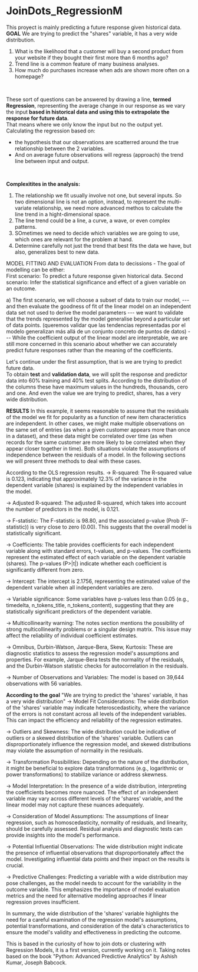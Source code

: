 # JoinDots_RegressionM
This proyect is mainly predicting a future response given historical data.
**GOAL**
We are trying to predict the "shares" variable, it has a very wide distribution.  

1. What is the likelihood that a customer will buy a second product from your website if they bought their first more than 6 months ago?
2. Trend line is a common feature of many business analyses.
3. How much do purchases increase when ads are shown more often on a homepage?
<br>

These sort of questions can be answered by drawing a line, **termed Regression**, representing the average change in our response as we vary the input **based in historical data and using this to extrapolate the response for future data**.<br>
That means where we only know the input but no the output yet.
<br>
Calculating the regression based on: 
- the hypothesis that our observations are scatterred around the true relationship between the 2 variables.
- And on average future observations will regress (approach) the trend line between input and output.
<br>

**Complexitites in the analysis:**   
1. The relationship we fit usually involve not one, but several inputs. So two dimensional line is not an option, instead, to represent the multi-variate relationship, we need more advanced methos to calculate the line trend in a hight-dimensional space.  
2. The line trend could be a line, a curve, a wave, or even complex patterns. 
3. SOmetimes we need to decide which variables we are going to use, which ones are relevant for the problem at hand.
4. Determine carefully not just the trend that best fits the data we have, but also, generalizes best to new data.


MODEL FITTING AND EVALUATION
From data to decissions - The goal of modelling can be either:  
First scenario: To predict a future response given historical data.
Second scenario: Infer the statistical significance and effect of a given variable on an outcome.

a) The first scenario, we will choose a subset of data to train our model, --- and then evaluate the goodness of fit of the linear model on an independent data set not used to derive the model parameters --- we want to validate that the trends represented by the model generalise beyond a particular set of data points. (queremos validar que las tendencias representadas por el modelo generalizan más allá de un conjunto concreto de puntos de datos) --- While the coefficient output of the linear model are interpretable, we are still more concerned in this scenario about whether we can accurately predict future responses rather than the meaning of the coefficients.

Let's continue under the first assumption, that is we are trying to predict future data.  
To obtain **test** and **validation data**, we will split the response and predictor data into 60% training and 40% test splits.
According to the distribution of the columns these have maximum values in the hundreds, thousands, cero and one.
And even the value we are trying to predict, shares, has a very wide distribution.

**RESULTS**
In this example, it seems reasonable to assume that the residuals of the model we fit for popularity as a function of new item characteristics are independent. In other cases, we might make multiple observations on the same set of entries (as when a given customer appears more than once in a dataset), and these data might be correlated over time (as when records for the same customer are more likely to be correlated when they appear closer together in time). Both situations violate the assumptions of independence between the residuals of a model. In the following sections we will present three methods to deal with these cases.

According to the OLS regression results.
-> R-squared: The R-squared value is 0.123, indicating that approximately 12.3% of the variance in the dependent variable (shares) is explained by the independent variables in the model.

-> Adjusted R-squared: The adjusted R-squared, which takes into account the number of predictors in the model, is 0.121.

-> F-statistic: The F-statistic is 98.80, and the associated p-value (Prob (F-statistic)) is very close to zero (0.00). This suggests that the overall model is statistically significant.

-> Coefficients: The table provides coefficients for each independent variable along with standard errors, t-values, and p-values. The coefficients represent the estimated effect of each variable on the dependent variable (shares). The p-values (P>|t|) indicate whether each coefficient is significantly different from zero.

-> Intercept: The intercept is 2.1756, representing the estimated value of the dependent variable when all independent variables are zero.

-> Variable significance: Some variables have p-values less than 0.05 (e.g., timedelta, n_tokens_title, n_tokens_content), suggesting that they are statistically significant predictors of the dependent variable.

-> Multicollinearity warning: The notes section mentions the possibility of strong multicollinearity problems or a singular design matrix. This issue may affect the reliability of individual coefficient estimates.

-> Omnibus, Durbin-Watson, Jarque-Bera, Skew, Kurtosis: These are diagnostic statistics to assess the regression model's assumptions and properties. For example, Jarque-Bera tests the normality of the residuals, and the Durbin-Watson statistic checks for autocorrelation in the residuals.

-> Number of Observations and Variables: The model is based on 39,644 observations with 56 variables.

**According to the goal**
"We are trying to predict the 'shares' variable, it has a very wide distribution"
-> Model Fit Considerations: The wide distribution of the 'shares' variable may indicate heteroscedasticity, where the variance of the errors is not constant across all levels of the independent variables. This can impact the efficiency and reliability of the regression estimates.

-> Outliers and Skewness: The wide distribution could be indicative of outliers or a skewed distribution of the 'shares' variable. Outliers can disproportionately influence the regression model, and skewed distributions may violate the assumption of normality in the residuals.

-> Transformation Possibilities: Depending on the nature of the distribution, it might be beneficial to explore data transformations (e.g., logarithmic or power transformations) to stabilize variance or address skewness.

-> Model Interpretation: In the presence of a wide distribution, interpreting the coefficients becomes more nuanced. The effect of an independent variable may vary across different levels of the 'shares' variable, and the linear model may not capture these nuances adequately.

-> Consideration of Model Assumptions: The assumptions of linear regression, such as homoscedasticity, normality of residuals, and linearity, should be carefully assessed. Residual analysis and diagnostic tests can provide insights into the model's performance.

-> Potential Influential Observations: The wide distribution might indicate the presence of influential observations that disproportionately affect the model. Investigating influential data points and their impact on the results is crucial.

-> Predictive Challenges: Predicting a variable with a wide distribution may pose challenges, as the model needs to account for the variability in the outcome variable. This emphasizes the importance of model evaluation metrics and the need for alternative modeling approaches if linear regression proves insufficient.

In summary, the wide distribution of the 'shares' variable highlights the need for a careful examination of the regression model's assumptions, potential transformations, and consideration of the data's characteristics to ensure the model's validity and effectiveness in predicting the outcome.














This is based in the curiosity of how to join dots or clustering with Regression Models, it is a first version, currently working on it. Taking notes based on the book  "Python: Advanced Predictive Analytics" by Ashish Kumar, Joseph Babcock.
